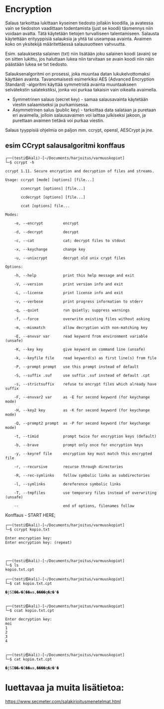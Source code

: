 # Encryption

Salaus tarkoittaa lukittaan kyseinen tiedosto jollakin koodilla, ja avatessa vain se tiedoston vaadittaan todentamista (just se koodi) täsmennys niin voidaan avatta. Tätä käytetään tietojen turvalliseen talentamiseen. Salausta käytettään erityyppisiä salauksia ja yhtä tai useampaa avainta. Avaimen koko on yksitekijä määritettäessä salausuotteen vahvuutta.

Esim. salauksesta salainen (txt) niin lisätään joku salainen koodi (avain) se on sitten lukittu, jos haluttaan lukea niin tarvitaan se avain koodi niin näin päästään lukea se txt tiedosto. 

Salauksenalgoritmi on prosessi, joka muuntaa datan lukukelvottomaksi käyttäen avainta. Tavanomaisesti esimerkiksi AES (Advanced Encryption Standard) -algoritmi käyttää symmetristä avainta muuntaakseen selvätekstin salatekstiksi, jonka voi purkaa takaisin vain oikealla avaimella.

- Symmetrinen salaus (secret key) - samaa salausavainta käytetään viestin salaamiseksi ja purkamisessa.
- Asymmetrinen salus (public key) - tarkoittaa data salataan ja puretaan eri avaimella, jolloin salausavaimen voi laittaa julkiseksi jakoon, ja purettaan avaimen tietävä voi purkaa viestin. 

Salaus tyyppisiä ohjelmia on paljon mm. ccrypt, opensl, AESCrypt ja jne. 

## esim CCrypt salausalgoritmi konffaus

```
┌──(testi㉿kali)-[~/Documents/harjoitus/varmuuskopiot] 
└─$ ccrypt -h                                 

ccrypt 1.11. Secure encryption and decryption of files and streams.

Usage: ccrypt [mode] [options] [file...] 

       ccencrypt [options] [file...] 

       ccdecrypt [options] [file...] 

       ccat [options] file...

Modes: 

    -e, --encrypt         encrypt 

    -d, --decrypt         decrypt 

    -c, --cat             cat; decrypt files to stdout 

    -x, --keychange       change key 

    -u, --unixcrypt       decrypt old unix crypt files 

Options: 

    -h, --help            print this help message and exit 

    -V, --version         print version info and exit 

    -L, --license         print license info and exit 

    -v, --verbose         print progress information to stderr 

    -q, --quiet           run quietly; suppress warnings 

    -f, --force           overwrite existing files without asking 

    -m, --mismatch        allow decryption with non-matching key 

    -E, --envvar var      read keyword from environment variable (unsafe) 

    -K, --key key         give keyword on command line (unsafe) 

    -k, --keyfile file    read keyword(s) as first line(s) from file 

    -P, --prompt prompt   use this prompt instead of default 

    -S, --suffix .suf     use suffix .suf instead of default .cpt 

    -s, --strictsuffix    refuse to encrypt files which already have suffix 

    -F, --envvar2 var     as -E for second keyword (for keychange mode) 

    -H, --key2 key        as -K for second keyword (for keychange mode) 

    -Q, --prompt2 prompt  as -P for second keyword (for keychange mode) 

    -t, --timid           prompt twice for encryption keys (default) 

    -b, --brave           prompt only once for encryption keys 

    -y, --keyref file     encryption key must match this encrypted file 

    -r, --recursive       recurse through directories 

    -R, --rec-symlinks    follow symbolic links as subdirectories 

    -l, --symlinks        dereference symbolic links 

    -T, --tmpfiles        use temporary files instead of overwriting (unsafe) 

    --                    end of options, filenames follow 
```

Konffaus - START HERE;
```
┌──(testi㉿kali)-[~/Documents/harjoitus/varmuuskopiot] 
└─$ ccrypt kopio.txt  

Enter encryption key:  
Enter encryption key: (repeat)  

  

┌──(testi㉿kali)-[~/Documents/harjoitus/varmuuskopiot] 
└─$ ls             
kopio.txt.cpt 

┌──(testi㉿kali)-[~/Documents/harjoitus/varmuuskopiot] 
└─$ cat kopio.txt.cpt  

�jSI��ޗ�[��wa,����q�z�'�                                                                                                     


┌──(testi㉿kali)-[~/Documents/harjoitus/varmuuskopiot] 
└─$ ccat kopio.txt.cpt  

Enter decryption key:  
moi 
1 
2 
3 
4 
                                                                                                                 

┌──(testi㉿kali)-[~/Documents/harjoitus/varmuuskopiot] 
└─$ cat kopio.txt.cpt  

�jSI��ޗ�[��wa,����q�z�'�                                                                                                                             

```

# luettavaa ja muita lisätietoa:

https://www.secmeter.com/salakirjoitusmenetelmat.html













